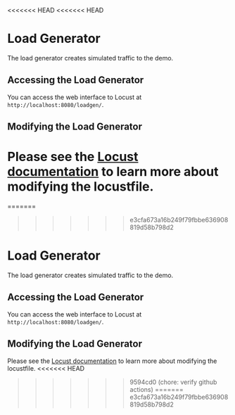 <<<<<<< HEAD
<<<<<<< HEAD
# Load Generator

The load generator creates simulated traffic to the demo.

## Accessing the Load Generator

You can access the web interface to Locust at `http://localhost:8080/loadgen/`.

## Modifying the Load Generator

Please see the [Locust
documentation](https://docs.locust.io/en/2.16.0/writing-a-locustfile.html) to
learn more about modifying the locustfile.
=======
=======
>>>>>>> e3cfa673a16b249f79fbbe636908819d58b798d2
# Load Generator

The load generator creates simulated traffic to the demo.

## Accessing the Load Generator

You can access the web interface to Locust at `http://localhost:8080/loadgen/`.

## Modifying the Load Generator

Please see the [Locust
documentation](https://docs.locust.io/en/2.16.0/writing-a-locustfile.html) to
learn more about modifying the locustfile.
<<<<<<< HEAD
>>>>>>> 9594cd0 (chore: verify github actions)
=======
>>>>>>> e3cfa673a16b249f79fbbe636908819d58b798d2
